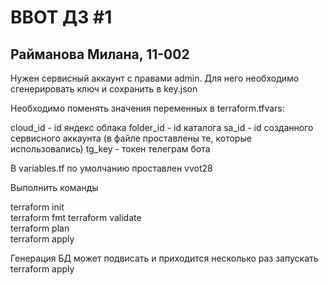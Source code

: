 # ВВОТ ДЗ #1

## Райманова Милана, 11-002

Нужен сервисный аккаунт с правами admin. Для него необходимо сгенерировать ключ и сохранить в key.json

Необходимо поменять значения переменных в terraform.tfvars: 

cloud_id - id яндекс облака
folder_id - id каталога
sa_id - id созданного сервисного аккаунта
(в файле проставлены те, которые использовались)
tg_key - токен телеграм бота

В variables.tf по умолчанию проставлен vvot28 

Выполнить команды 

terraform init   
terraform fmt
terraform validate  
terraform plan  
terraform apply

Генерация БД может подвисать и приходится несколько раз запускать terraform apply
